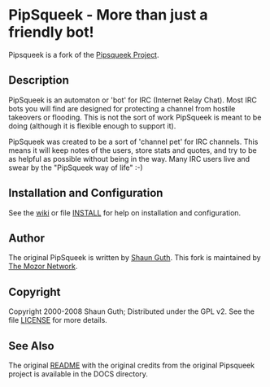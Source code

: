 # PipSqueek - More than just a friendly bot! #
Pipsqueek is a fork of the [Pipsqueek Project](http://code.google.com/p/pipsqueek/).

## Description ##
PipSqueek is an automaton or 'bot' for IRC (Internet Relay Chat). Most IRC bots you will find are designed for protecting a channel from hostile takeovers or flooding.  This is not the sort of work PipSqueek is meant to be doing (although it is flexible enough to support it).

PipSqueek was created to be a sort of 'channel pet' for IRC channels. This means it will keep notes of the users, store stats and quotes, and try to be as helpful as possible without being in the way. Many IRC users live and swear by the "PipSqueek way of life" :-)

## Installation and Configuration ##
See the [wiki](https://github.com/mozor/pipsqueek/wiki) or file [INSTALL](https://github.com/mozor/pipsqueek/blob/master/doc/INSTALL) for help on installation and configuration.

## Author ##
The original PipSqueek is written by [Shaun Guth](https://github.com/l8nite). This fork is maintained by [The Mozor Network](https://www.github.com/mozor/).

## Copyright ##
Copyright 2000-2008 Shaun Guth; Distributed under the GPL v2. See the file [LICENSE](https://github.com/mozor/pipsqueek/blob/master/doc/LICENSE) for more details.

## See Also ##
The original [README](https://github.com/mozor/pipsqueek/blob/master/doc/README) with the original credits from the original Pipsqueek project is available in the DOCS directory.
